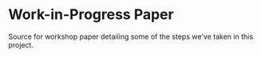 # Work-in-Progress Paper

Source for workshop paper detailing some of the steps we've taken in this project.
